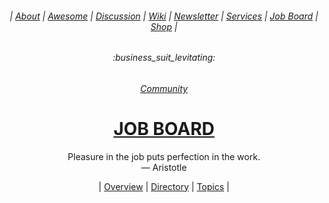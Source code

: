 <div align="center">

  <h6> | <a href="https://github.com/MathClimb/.github">About</a> | <a href="https://github.com/MathClimb/awesome">Awesome</a> | <a href="https://github.com/orgs/mathclimb/discussions">Discussion</a> | <a href="https://github.com/mathclimb/community/wiki">Wiki</a> | <a href="https://github.com/MathClimb/newsletter">Newsletter</a> | <a href="https://github.com/MathClimb/services">Services</a> | <a href="https://github.com/MathClimb/jobs">Job Board</a> | <a href="https://github.com/MathClimb/shop">Shop</a> |</h6>
  <h6>:business_suit_levitating:</h6>
  <h6><a href="https://github.com/mathclimb/community">Community</a></h6>
  <h1><b><a href="ABOUT.md">JOB BOARD</a></b></h1>
  <p>Pleasure in the job puts perfection in the work.<br/>— Aristotle</p>
  | <a href="https://github.com/MathClimb/jobs/issues/1">Overview</a> | <a href="https://github.com/MathClimb/jobs/issues/2">Directory</a> | <a href="https://github.com/MathClimb/jobs/issues/3">Topics</a> |
</div>
